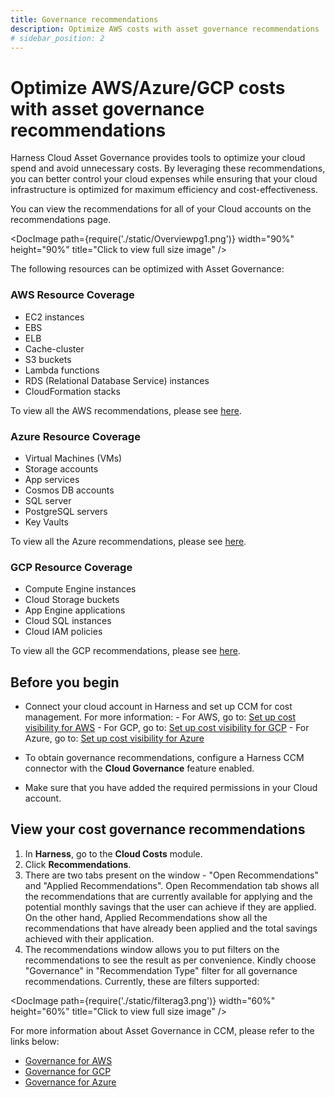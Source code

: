 ```yaml
---
title: Governance recommendations
description: Optimize AWS costs with asset governance recommendations
# sidebar_position: 2
---
```


# Optimize AWS/Azure/GCP costs with asset governance recommendations

Harness Cloud Asset Governance provides tools to optimize your cloud spend and avoid unnecessary costs. By leveraging these recommendations, you can better control your cloud expenses while ensuring that your cloud infrastructure is optimized for maximum efficiency and cost-effectiveness.

You can view the recommendations for all of your Cloud accounts on the recommendations page.

   <DocImage path={require('./static/Overviewpg1.png')} width="90%" height="90%" title="Click to view full size image" />


The following resources can be optimized with Asset Governance:

### AWS Resource Coverage 

- EC2 instances
- EBS
- ELB
- Cache-cluster
- S3 buckets
- Lambda functions
- RDS (Relational Database Service) instances
- CloudFormation stacks

To view all the AWS recommendations, please see [here](https://developer.harness.io/docs/cloud-cost-management/use-ccm-cost-governance/asset-governance/AWS/AWS-recommendations).

### Azure Resource Coverage 

- Virtual Machines (VMs)
- Storage accounts
- App services
- Cosmos DB accounts
- SQL server
- PostgreSQL servers
- Key Vaults

To view all the Azure recommendations, please see [here](https://developer.harness.io/docs/cloud-cost-management/use-ccm-cost-governance/asset-governance/GCP/gcp-recommendations).

### GCP Resource Coverage 

- Compute Engine instances
- Cloud Storage buckets
- App Engine applications
- Cloud SQL instances
- Cloud IAM policies

To view all the GCP recommendations, please see [here](https://developer.harness.io/docs/cloud-cost-management/use-ccm-cost-governance/asset-governance/Azure/azure-recommendations).

## Before you begin

* Connect your cloud account in Harness and set up CCM for cost management. For more information:
      - For AWS, go to: [Set up cost visibility for AWS](../../get-started/onboarding-guide/set-up-cost-visibility-for-aws.md)
      - For GCP, go to: [Set up cost visibility for GCP](../../get-started/onboarding-guide/set-up-cost-visibility-for-gcp.md)
      - For Azure, go to: [Set up cost visibility for Azure](../../get-started/onboarding-guide/set-up-cost-visibility-for-azure.md)

* To obtain governance recommendations, configure a Harness CCM connector with the **Cloud Governance** feature enabled.
* Make sure that you have added the required permissions in your Cloud account.

 
## View your cost governance recommendations

1. In **Harness**, go to the **Cloud Costs** module.
2. Click **Recommendations**.
3. There are two tabs present on the window - "Open Recommendations" and "Applied Recommendations". Open Recommendation tab shows all the recommendations that are currently available for applying and the potential monthly savings that the user can achieve if they are applied. On the other hand, Applied Recommendations show all the recommendations that have already been applied and the total savings achieved with their application. 
4. The recommendations window allows you to put filters on the recommendations to see the result as per convenience. Kindly choose "Governance" in "Recommendation Type" filter for all governance recommendations. Currently, these are filters supported:

  <DocImage path={require('./static/filterag3.png')} width="60%" height="60%" title="Click to view full size image" />

For more information about Asset Governance in CCM, please refer to the links below:
- [Governance for AWS](https://developer.harness.io/docs/category/governance-for-aws)
- [Governance for GCP](https://developer.harness.io/docs/category/governance-for-gcp)
- [Governance for Azure](https://developer.harness.io/docs/category/governance-for-azure)